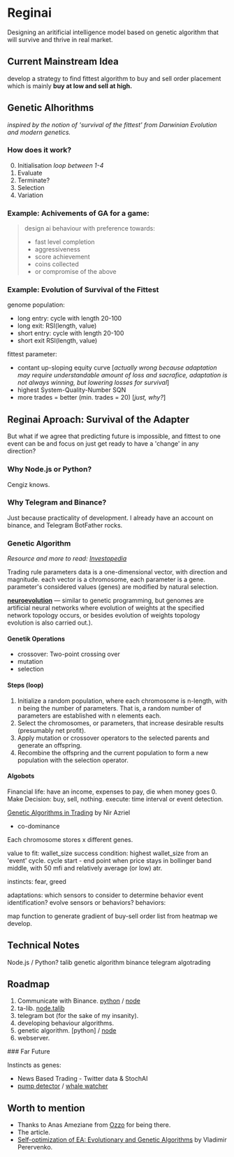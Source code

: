 # Reginai

Designing an aritificial intelligence model based on genetic algorithm that will survive and thrive in real market.

## Current Mainstream Idea

develop a strategy to find fittest algorithm to buy and sell order placement which is mainly **buy at low and sell at high.**

## Genetic Alhorithms

*inspired by the notion of 'survival of the fittest' from Darwinian Evolution and modern genetics.*

### How does it work?

0. Initialisation
   *loop between 1-4*
1. Evaluate
2. Terminate?
3. Selection
4. Variation

### Example: Achivements of GA for a game:

> design ai behaviour with preference towards:
>   - fast level completion
>   - aggressiveness
>   - score achievement
>   - coins collected
>   - or compromise of the above

### Example: Evolution of Survival of the Fittest

genome population:

- long entry: cycle with length 20-100
- long exit: RSI(length, value)
- short entry: cycle with length 20-100
- short exit RSI(length, value)

fittest parameter:

- contant up-sloping equity curve [*actually wrong because adaptation may require understandable amount of loss and sacrafice, adaptation is not always winning, but lowering losses for survival*]
- highest System-Quality-Number SQN
- more trades = better (min. trades = 20) [*just, why?*]

## Reginai Aproach: Survival of the Adapter

But what if we agree that predicting future is impossible, and fittest to one event can be  and focus on just get ready to have a 'change' in any direction?

### Why Node.js or Python?

Cengiz knows.

### Why Telegram and Binance?

Just because practicality of development. I already have an account on binance, and Telegram BotFather rocks.

### Genetic Algorithm

*Resource and more to read: [Investopedia](https://www.investopedia.com/articles/financial-theory/11/using-genetic-algorithms-forecast-financial-markets.asp)*

Trading rule parameters data is a one-dimensional vector, with direction and magnitude.
each vector is a chromosome, each parameter is a gene. parameter's considered values (genes) are modified by natural selection.

**[neuroevolution](https://www.mql5.com/en/articles/2225)** — similar to genetic programming, but genomes are artificial neural networks where evolution of weights at the specified network topology occurs, or besides evolution of weights topology evolution is also carried out.).

#### Genetik Operations

- crossover: Two-point crossing over
- mutation
- selection

#### Steps (loop)

1. Initialize a random population, where each chromosome is n-length, with n being the number of parameters. That is, a random number of parameters are established with n elements each.
2. Select the chromosomes, or parameters, that increase desirable results (presumably net profit).
3. Apply mutation or crossover operators to the selected parents and generate an offspring.
4. Recombine the offspring and the current population to form a new population with the selection operator.

#### Algobots

Financial life: have an income, expenses to pay, die when money goes 0.
Make Decision: buy, sell, nothing.
execute: time interval or event detection.

[Genetic Algorithms in Trading](https://www.youtube.com/watch?v=GyXEY2mddvs) by Nir Azriel

- co-dominance


Each chromosome stores x different genes.

value to fit: wallet_size
success condition: highest wallet_size from an 'event' cycle.
    cycle start - end point
        when price stays in bollinger band middle, with 50 mfi and relatively average (or low) atr.

instincts: fear, greed

adaptations: which sensors to consider to determine behavior
event identification?
evolve sensors or behaviors?
behaviors:

map function to generate gradient of buy-sell order list from heatmap we develop.

## Technical Notes

Node.js / Python?
talib
genetic algorithm
binance
telegram
algotrading

## Roadmap

1. Communicate with Binance. [python](https://github.com/sammchardy/python-binance) / [node](https://github.com/bparlan/bitprophet)
2. ta-lib. [node.talib](https://github.com/oransel/node-talib)
3. telegram bot (for the sake of my insanity).
4. developing behaviour algorithms.
5. genetic algorithm. [python] / [node](https://github.com/sripberger/gene-lib)
6. webserver.

### Far Future

Instincts as genes:

- News Based Trading - Twitter data & StochAI
- [pump detector](https://github.com/RomanGorbatko/binance-pump-detector) / [whale watcher](https://github.com/uzillion/crypto-whale-watcher)

## Worth to mention

- Thanks to Anas Ameziane from [Ozzo](https://www.ozzo.io) for being there.
- The article.
- [Self-optimization of EA: Evolutionary and Genetic Algorithms](https://www.mql5.com/en/articles/2225) by Vladimir Perervenko.
